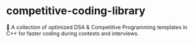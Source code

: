# competitive-coding-library
🚀 A collection of optimized DSA &amp; Competitive Programming templates in C++ for faster coding during contests and interviews.
